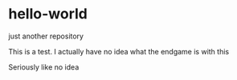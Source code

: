 # hello-world
just another repository

This is a test. I actually have no idea what the endgame is with this

Seriously like no idea

